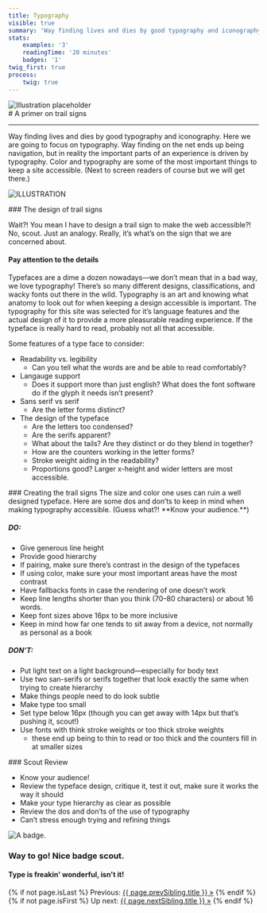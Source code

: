 ```yaml
---
title: Typography
visible: true
summary: 'Way finding lives and dies by good typography and iconography. Here we are going to focus on typography. Way finding on the net ends up being navigation, but in reality the important parts of an experience is driven by typography. Color and typography are some of the most important things to keep a site accessible. (Next to screen readers of course but we will get there.)'
stats:
    examples: '3'
    readingTime: '20 minutes'
    badges: '1'
twig_first: true
process:
    twig: true
---
```

<section>
    <img src="/user/pages/02.vision/sight-hero-placeholder.png" alt="Illustration placeholder" />
</section>

<section>
<div class="container--content" markdown="1">
# A primer on trail signs

---

Way finding lives and dies by good typography and iconography. Here we are going to focus on typography. Way finding on the net ends up being navigation, but in reality the important parts of an experience is driven by typography. Color and typography are some of the most important things to keep a site accessible. (Next to screen readers of course but we will get there.)

![ILLUSTRATION](http://placehold.it/450x250)
</div>
</section>

<section>
<div class="container--content" markdown="1">
### The design of trail signs

Wait?! You mean I have to design a trail sign to make the web accessible?! No, scout. Just an analogy. Really, it’s what’s on the sign that we are concerned about.
</div>
</section>

<section>
<div class="container--content" markdown="1">

#### Pay attention to the details

Typefaces are a dime a dozen nowadays—we don’t mean that in a bad way, we love typography! There’s so many different designs, classifications, and wacky fonts out there in the wild. Typography is an art and knowing what anatomy to look out for when keeping a design accessible is important. The typography for this site was selected for it’s language features and the actual design of it to provide a more pleasurable reading experience. If the typeface is really hard to read, probably not all that accessible.

Some features of a type face to consider:

* Readability vs. legibility
	* Can you tell what the words are and be able to read comfortably?
* Langauge support
	* Does it support more than just english? What does the font software do if the glyph it needs isn’t present?
* Sans serif vs serif
	* Are the letter forms distinct?
* The design of the typeface
	* Are the letters too condensed?
	* Are the serifs apparent?
	* What about the tails? Are they distinct or do they blend in together?
	* How are the counters working in the letter forms?
	* Stroke weight aiding in the readability?
	* Proportions good? Larger x-height and wider letters are most accessible.
</div>
</section>

<section>
<div class="container--content" markdown="1">
### Creating the trail signs
The size and color one uses can ruin a well designed typeface. Here are some dos and don’ts to keep in mind when making typography accessible. (Guess what?! **Know your audience.**)

##### DO:
* Give generous line height
* Provide good hierarchy
* If pairing, make sure there’s contrast in the design of the typefaces
* If using color, make sure your most important areas have the most contrast
* Have fallbacks fonts in case the rendering of one doesn’t work
* Keep line lengths shorter than you think (70–80 characters) or about 16 words.
* Keep font sizes above 16px to be more inclusive
* Keep in mind how far one tends to sit away from a device, not normally as personal as a book

##### DON’T:
* Put light text on a light background—especially for body text
* Use two san-serifs or serifs together that look exactly the same when trying to create hierarchy
* Make things people need to do look subtle
* Make type too small
* Set type below 16px (though you can get away with 14px but that’s pushing it, scout!)
* Use fonts with think stroke weights or too thick stroke weights
	* these end up being to thin to read or too thick and the counters fill in at smaller sizes
</div>
</section>

<section>
<div class="container--content" markdown="1">
### Scout Review

* Know your audience!
* Review the typeface design, critique it, test it out, make sure it works the way it should
* Make your type hierarchy as clear as possible
* Review the dos and don’ts of the use of typography
* Can’t stress enough trying and refining things
</div>
</section>

<section class="section--badge-cta section--badge-cta__yellow mt--60">
    <div class="container">
        <div class="flex-grid--gutters">
            <div class="col--width__four">
                <div class="badge--box">
                    <img class="img--badge badge--dispatch" alt="A badge." src="/user/pages/06.badge/typography/typography.png" data-section="vision" data-badge="typography">
                </div>
            </div>
            <div class="col--width__eight">
                <h3>Way to go! Nice badge scout.</h3>
                <h4>Type is freakin' wonderful, isn't it!</h4>
                {% if not page.isLast %}
                    <span>Previous: </span><a href="{{ page.prevSibling.url }}">{{ page.prevSibling.title }} &raquo;</a>
                {% endif %}
                {% if not page.isFirst %}
                    <span>Up next: </span><a href="{{ page.nextSibling.url }}">{{ page.nextSibling.title }} &raquo;</a>
                {% endif %}
            </div>
        </div>
    </div>
</section>

